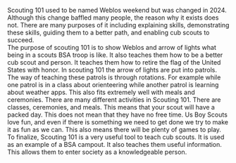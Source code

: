 
  Scouting 101 used to be named Weblos weekend but was changed in 2024. Although this 
change baffled many people, the reason why it exists does not. 
There are many purposes of it including explaining skills, demonstrating these skills, 
guiding them to a better path, and enabling cub scouts to succeed.   
    The purpose of scouting 101 is to show Weblos and arrow of lights what being in a
scouts BSA troop is like. It also teaches them how to be a better cub scout and person.
It teaches them how to retire the flag of the United States with honor.
    In scouting 101 the arrow of lights are put into patrols. The way of teaching these patrols
is through rotations. For example while one patrol is in a class about orienteering while another
patrol is learning about weather apps. This also fits extremely well with meals and ceremonies. 
    There are many different activities in Scouting 101. There are classes, ceremonies, and meals. 
This means that your scout will have a packed day. This does not mean that they have no free time.
Us Boy Scouts love fun, and even if there is something we need to get done we try to make it as fun
as we can. This also means there will be plenty of games to play.
    To finalize, Scouting 101 is a very useful tool to teach cub scouts. It is used as an example of
a BSA campout. It also teaches them useful information. This allows them to enter society as a knowledgeable person.
